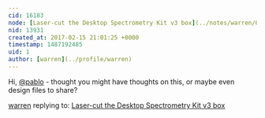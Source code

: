 ```yaml
---
cid: 16183
node: [Laser-cut the Desktop Spectrometry Kit v3 box](../notes/warren/02-15-2017/laser-cut-the-desktop-spectrometry-kit-v3-box)
nid: 13931
created_at: 2017-02-15 21:01:25 +0000
timestamp: 1487192485
uid: 1
author: [warren](../profile/warren)
---
```


Hi, [@pablo](/profile/pablo) - thought you might have thoughts on this, or maybe even design files to share? 

[warren](../profile/warren) replying to: [Laser-cut the Desktop Spectrometry Kit v3 box](../notes/warren/02-15-2017/laser-cut-the-desktop-spectrometry-kit-v3-box)

